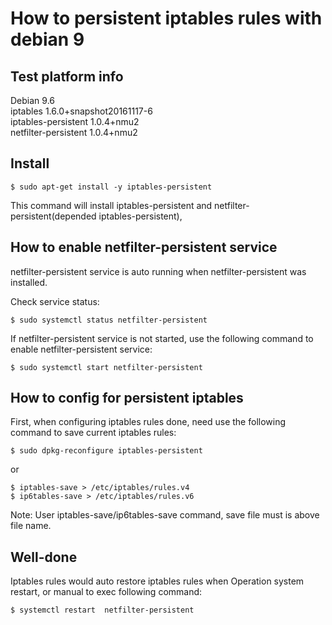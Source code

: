 # How to persistent iptables rules with debian 9 

## Test platform info 

Debian 9.6   
iptables  1.6.0+snapshot20161117-6   
iptables-persistent  1.0.4+nmu2  
netfilter-persistent  1.0.4+nmu2   

## Install 
```
$ sudo apt-get install -y iptables-persistent
```  
This command will install iptables-persistent and netfilter-persistent(depended iptables-persistent),

## How to enable netfilter-persistent service

netfilter-persistent service is auto running when netfilter-persistent was installed.

Check service status:
```
$ sudo systemctl status netfilter-persistent
```

If netfilter-persistent service is not started, use the following command to enable netfilter-persistent service:
```
$ sudo systemctl start netfilter-persistent
```

## How to config for persistent iptables

First, when configuring iptables rules done, need use the following command to save current iptables rules:
```
$ sudo dpkg-reconfigure iptables-persistent
```  

or

```
$ iptables-save > /etc/iptables/rules.v4
$ ip6tables-save > /etc/iptables/rules.v6
``` 
Note: User iptables-save/ip6tables-save command, save file must is above file name.

## Well-done 
Iptables rules would auto restore iptables rules when Operation system restart, or manual to exec following command:
```
$ systemctl restart  netfilter-persistent
```
